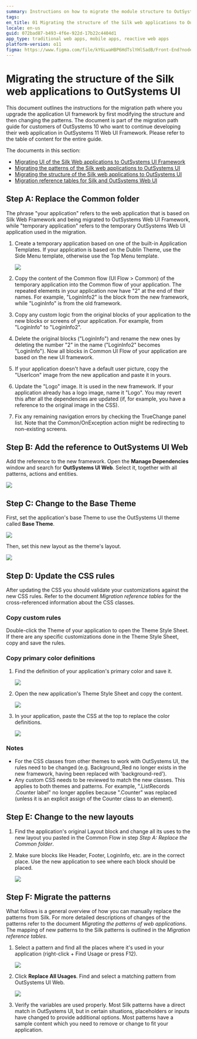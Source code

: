 ```yaml
---
summary: Instructions on how to migrate the module structure to OutSystems UI Web framework.
tags: 
en_title: 01 Migrating the structure of the Silk web applications to OutSystems UI
locale: en-us
guid: 072bad87-b493-4f6e-922d-17b22c4404d1
app_type: traditional web apps, mobile apps, reactive web apps
platform-version: o11
figma: https://www.figma.com/file/kY6LwaHBP6HdTslYHlSadB/Front-End?node-id=1242:626
---
```


# Migrating the structure of the Silk web applications to OutSystems UI

This document outlines the instructions for the migration path where you upgrade the application UI framework by first modifying the structure and then changing the patterns. The document is part of the migration path guide for customers of OutSystems 10 who want to continue developing their web application in OutSystems 11 Web UI Framework. Please refer to the table of content for the entire guide.

<div class="info" markdown="1">

The documents in this section:

* [Migrating UI of the Silk Web applications to OutSystems UI Framework](intro.md)
* [Migrating the patterns of the Silk web applications to OutSystems UI](migrate-patterns.md)
* [Migrating the structure of the Silk web applications to OutSystems UI](migrate-structure.md)
* [Migration reference tables for Silk and OutSystems Web UI](migration-reference-tables.md)

</div>

## Step A: Replace the Common folder

The phrase "your application" refers to the web application that is based on Silk Web Framework and being migrated to OutSystems Web UI Framework, while "temporary application" refers to the temporary OutSystems Web UI application used in the migration.

1. Create a temporary application based on one of the built-in Application Templates. If your application is based on the Dublin Theme, use the Side Menu template, otherwise use the Top Menu template.

    ![](images/image63.png)

1. Copy the content of the Common flow (UI Flow > Common) of the temporary application into the Common flow of your application. The repeated elements in your application now have "2" at the end of their names. For example, "LoginInfo2" is the block from the new framework, while "LoginInfo" is from the old framework.
1. Copy any custom logic from the original blocks of your application to the new blocks or screens of your application. For example, from "LoginInfo" to "LoginInfo2".
1. Delete the original blocks ("LoginInfo") and rename the new ones by deleting the number "2" in the name ("LoginInfo2" becomes "LoginInfo"). Now all blocks in Common UI Flow of your application are based on the new UI framework.
1. If your application doesn't have a default user picture, copy the "UserIcon" image from the new application and paste it in yours.
1. Update the "Logo" image. It is used in the new framework. If your application already has a logo image, name it "Logo". You may revert this after all the dependencies are updated (if, for example, you have a reference to the original image in the CSS).
1. Fix any remaining navigation errors by checking the TrueChange panel list. Note that the Common/OnException action might be redirecting to non-existing screens.

## Step B: Add the reference to OutSystems UI Web

Add the reference to the new framework. Open the **Manage Dependencies** window and search for **OutSystems UI Web**. Select it, together with all patterns, actions and entities.

![](images/image12.png)

## Step C: Change to the Base Theme

First, set the application's base Theme to use the OutSystems UI theme called **Base Theme**.

![](images/image107.png)

Then, set this new layout as the theme's layout.

![](images/image32.png)

## Step D: Update the CSS rules

After updating the CSS you should validate your customizations against the new CSS rules. Refer to the document _Migration reference tables_ for the cross-referenced information about the CSS classes.

### Copy custom rules

Double-click the Theme of your application to open the Theme Style Sheet. If there are any specific customizations done in the Theme Style Sheet, copy and save the rules.

### Copy primary color definitions

1. Find the definition of your application's primary color and save it.

    ![](images/image151.png)

1. Open the new application's Theme Style Sheet and copy the content.

    ![](images/image152.png?width=600)

1. In your application, paste the CSS at the top to replace the color definitions.

    ![](images/image58.png?width=600)

### Notes

* For the CSS classes from other themes to work with OutSystems UI, the rules need to be changed (e.g. Background_Red no longer exists in the new framework, having been replaced with 'background-red').
* Any custom CSS needs to be reviewed to match the new classes. This applies to both themes and patterns. For example, ".ListRecords .Counter label" no longer applies because ".Counter" was replaced (unless it is an explicit assign of the Counter class to an element).

## Step E: Change to the new layouts

1. Find the application's original Layout block and change all its uses to the new layout you pasted in the Common Flow in step _Step A: Replace the Common folder_.

1. Make sure blocks like Header, Footer, LoginInfo, etc. are in the correct place. Use the new application to see where each block should be placed.

    ![](images/image7.png)

## Step F: Migrate the patterns

What follows is a general overview of how you can manually replace the patterns from Silk. For more detailed descriptions of changes of the patterns refer to the document _Migrating the patterns of web applications_. The mapping of new patterns to the Silk patterns is outlined in the _Migration reference tables_.

1. Select a pattern and find all the places where it's used in your application (right-click + Find Usage or press F12).

    ![](images/image13.png?width=600)

1. Click **Replace All Usages**. Find and select a matching pattern from OutSystems UI Web.

    ![](images/image39.png)

1. Verify the variables are used properly. Most Silk patterns have a direct match in OutSystems UI, but in certain situations, placeholders or inputs have changed to provide additional options. Most patterns have a sample content which you need to remove or change to fit your application.
